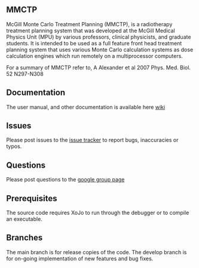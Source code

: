## MMCTP
McGill Monte Carlo Treatment Planning (MMCTP), is a radiotherapy treatment planning system that was developed 
at the McGill Medical Physics Unit (MPU) by various professors, clinical physicists, and graduate students. 
It is intended to be used as a full feature front head treatment planning system that uses various Monte Carlo calculation systems as dose calculation engines which run remotely on a multiprocessor computers.

For a summary of MMCTP refer to, A Alexander et al 2007 Phys. Med. Biol. 52 N297-N308 

## Documentation
The user manual, and other documentation is available here [wiki](https://github.com/AndrewWAlexander/MMCTP/wiki)

## Issues
Please post issues to the [issue tracker](https://github.com/AndrewWAlexander/MMCTP/issues) to
report bugs, inaccuracies or typos. 

## Questions 
Please post questions to the [google group page](https://groups.google.com/forum/#!forum/mmctp)

## Prerequisites
The source code requires XoJo to run through the debugger or to compile an executable. 

## Branches
The main branch is for release copies of the code. 
The develop branch is for on-going implementation of new features and bug fixes.

